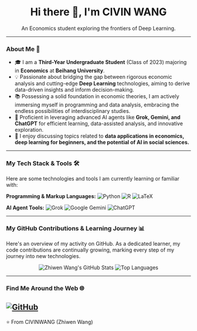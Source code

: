 <div align="center">
  <h1>Hi there 👋, I'm CIVIN WANG</h1>
  <p>An Economics student exploring the frontiers of Deep Learning.</p>
</div>

---

### About Me 🚀

-   🎓 I am a **Third-Year Undergraduate Student** (Class of 2023) majoring in **Economics** at **Beihang University**.
-   💡 Passionate about bridging the gap between rigorous economic analysis and cutting-edge **Deep Learning** technologies, aiming to derive data-driven insights and inform decision-making.
-   📚 Possessing a solid foundation in economic theories, I am actively immersing myself in programming and data analysis, embracing the endless possibilities of interdisciplinary studies.
-   🧠 Proficient in leveraging advanced AI agents like **Grok, Gemini, and ChatGPT** for efficient learning, data-assisted analysis, and innovative exploration.
-   💬 I enjoy discussing topics related to **data applications in economics, deep learning for beginners, and the potential of AI in social sciences.**

---

### My Tech Stack & Tools 🛠️

Here are some technologies and tools I am currently learning or familiar with:

**Programming & Markup Languages:**
![Python](https://img.shields.io/badge/Python-3776AB?style=for-the-badge&logo=python&logoColor=white)
![R](https://img.shields.io/badge/R-276DC3?style=for-the-badge&logo=r&logoColor=white)
![LaTeX](https://img.shields.io/badge/LaTeX-47A141?style=for-the-badge&logo=latex&logoColor=white)

**AI Agent Tools:**
![Grok](https://img.shields.io/badge/Grok-000000?style=for-the-badge&logoColor=white) 
![Google Gemini](https://img.shields.io/badge/Google%20Gemini-4285F4?style=for-the-badge&logoColor=white) 
![ChatGPT](https://img.shields.io/badge/ChatGPT-74AA9C?style=for-the-badge&logoColor=white)

---

### My GitHub Contributions & Learning Journey 📊

Here's an overview of my activity on GitHub. As a dedicated learner, my code contributions are continually growing, marking every step of my journey into new technologies.

<p align="center">
  <img src="https://github-readme-stats.vercel.app/api?username=CIVINWANG&show_icons=true&theme=dracula&count_private=true&hide_title=true&hide_border=true" alt="Zhiwen Wang's GitHub Stats" />
  <img src="https://github-readme-stats.vercel.app/api/top-langs/?username=CIVINWANG&layout=compact&theme=dracula&hide_title=true&hide_border=true&langs_count=5" alt="Top Languages" />
</p>

---

### Find Me Around the Web 🌐

[![GitHub](https://img.shields.io/badge/GitHub-100000?style=for-the-badge&logo=github&logoColor=white)](https://github.com/CIVINWANG)
---

⭐️ From CIVINWANG (Zhiwen Wang)
